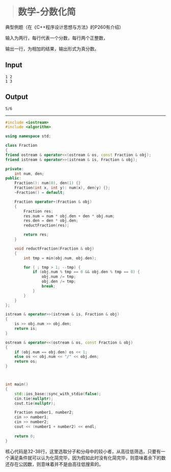 > # 数学-分数化简

典型例题（在《C++程序设计思想与方法》的P260有介绍）

 输入为两行，每行代表一个分数，每行两个正整数，

输出一行，为相加的结果，输出形式为真分数。

## Input

```
1 2
1 3
```

## Output

```
5/6
```

---

```c++
#include <iostream>
#include <algorithm>

using namespace std;

class Fraction
{
friend ostream & operator<<(ostream & os, const Fraction & obj);
friend istream & operator>>(istream & is, Fraction & obj);

private:
    int num, den;
public:
    Fraction(): num(0), den(1) {}
    Fraction(int x, int y): num(x), den(y) {};
    ~Fraction() = default;

    Fraction operator+(Fraction & obj) 
    {
        Fraction res;
        res.num = num * obj.den + den * obj.num;
        res.den = den * obj.den;
        reductFraction(res);

        return res;
    }

    void reductFraction(Fraction & obj)
    {
        int tmp = min(obj.num, obj.den);

        for ( ; tmp > 1; --tmp) {
            if (obj.num % tmp == 0 && obj.den % tmp == 0) {
                obj.num /= tmp;
                obj.den /= tmp;
                break;
            }
        }
    }
};

istream & operator>>(istream & is, Fraction & obj)
{
    is >> obj.num >> obj.den;
    return is;
}

ostream & operator<<(ostream & os, const Fraction & obj)
{
    if (obj.num == obj.den) os << 1;
    else os << obj.num << "/" << obj.den;
    return os;
}



int main()
{
    std::ios_base::sync_with_stdio(false);
    cin.tie(nullptr);
    cout.tie(nullptr);

    Fraction number1, number2;
    cin >> number1;
    cin >> number2;
    cout << (number1 + number2) << endl;
    
    return 0;
}
```

核心代码是32-38行，这里选取分子和分母中的较小者，从高往低筛选，只要有一个满足条件就可以认为化简完毕，因为假如此时没有化简完毕，则意味着余下的数还存在公因数，则意味着并不是由高往低搜索的。